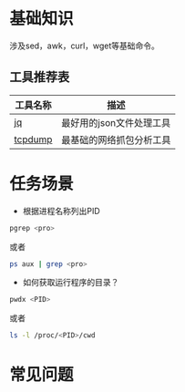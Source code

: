 # 基础知识
涉及sed，awk，curl，wget等基础命令。

## 工具推荐表
| 工具名称      | 描述 |
| ----------- | ------------------    |
| [jq](jq.md)          | 最好用的json文件处理工具  |
| [tcpdump](tcpdump.md) | 最基础的网络抓包分析工具 |
 

# 任务场景
* 根据进程名称列出PID
```bash
pgrep <pro>
```
或者
```bash
ps aux | grep <pro>
```

* 如何获取运行程序的目录？
```bash
pwdx <PID>
```
或者
```bash
ls -l /proc/<PID>/cwd
```


# 常见问题